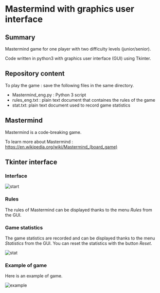# Mastermind with graphics user interface 

## Summary
Mastermind game for one player with two difficulty levels (junior/senior).

Code written in python3 with graphics user interface (GUI) using Tkinter.


## Repository content
To play the game : save the following files in the same directory.

* Mastermind_eng.py : Python 3 script
* rules_eng.txt : plain text document that containes the rules of the game 
* stat.txt: plain text document used to record game statistics 

## Mastermind
Mastermind is a code-breaking game.

To learn more about Mastermind : https://en.wikipedia.org/wiki/Mastermind_(board_game)


## Tkinter interface

### Interface

![start](https://user-images.githubusercontent.com/82372483/119492387-4f01e880-bd5f-11eb-809b-dfda82e31746.png)

### Rules
The rules of Mastermind can be displayed thanks to the menu *Rules* from the GUI.

### Game statistics
The game statistics are recorded and can be displayed thanks to the menu *Statistics* from the GUI.
You can reset the statistics with the button *Reset*.

![stat](https://user-images.githubusercontent.com/82372483/119494581-c20c5e80-bd61-11eb-8e6c-27293eecf3c6.png)

### Example of game
Here is an example of game.

![example](https://user-images.githubusercontent.com/82372483/119493209-42ca5b00-bd60-11eb-82ab-284df72c0188.png)

